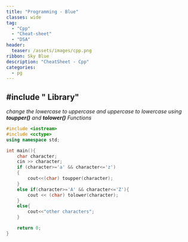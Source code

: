 ```yaml
---
title: "Programming - Blue"
classes: wide
tag: 
  - "Cpp"
  - "Cheat-sheet"
  - "DSA"
header:
  teaser: /assets/images/cpp.png
ribbon: Sky Blue
description: "CheatSheet - Cpp"
categories:
  - pg
---
```


## #include "<cctype> Library"

*change the lowercase to uppercase and uppercase to lowercase using **toupper()** and **tolower()** Functions*

``` cpp
#include <iostream>
#include <cctype>
using namespace std;

int main(){
	char character;
	cin >> character;
	if (character>='a' && character<='z')
	{
		cout<<(char) toupper(character);
	}
	else if(character>='A' && character<='Z'){
		cout << (char) tolower(character);
	}
	else{
		cout<<"other characters";
	}

	return 0;
}
```
